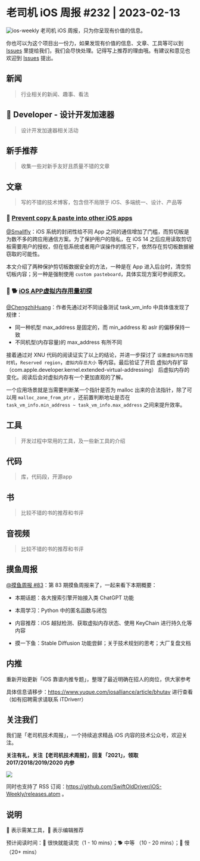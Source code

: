 # 老司机 iOS 周报 #232 | 2023-02-13

![ios-weekly](https://github.com/SwiftOldDriver/iOS-Weekly/blob/master/assets/ios-weekly.png?raw=true)
老司机 iOS 周报，只为你呈现有价值的信息。

你也可以为这个项目出一份力，如果发现有价值的信息、文章、工具等可以到 [Issues](https://github.com/SwiftOldDriver/iOS-Weekly/issues) 里提给我们，我们会尽快处理。记得写上推荐的理由哦。有建议和意见也欢迎到 [Issues](https://github.com/SwiftOldDriver/iOS-Weekly/issues) 提出。

## 新闻

> 行业相关的新闻、趣事、看法

##  Developer - 设计开发加速器

> 设计开发加速器相关活动

## 新手推荐

> 收集一些对新手友好且质量不错的文章

## 文章

> 写的不错的技术博客，包含但不局限于 iOS、多端统一、设计、产品等

### 🐎 [Prevent copy & paste into other iOS apps](https://blog.eidinger.info/prevent-copy-paste-into-other-ios-apps)

[@Smallfly](https://github.com/iostalks)：iOS 系统的封闭性给不同 App 之间的通信增加了门槛，而剪切板是为数不多的跨应用通信方案。为了保护用户的隐私，在 iOS 14 之后应用读取剪切板需要用户的授权，但在低系统或者用户误操作的情况下，依然存在剪切板数据被窃取的可能性。

本文介绍了两种保护剪切板数据安全的方法，一种是在 App 进入后台时，清空剪切板内容；另一种是强制使用 `custom pasteboard`，具体实现方案可参阅原文。

### 🌟 🐕 [iOS APP虚拟内存用量初探](https://juejin.cn/post/7196931784328626234)

[@ChengzhiHuang](https://github.com/ChengzhiHuang)：作者先通过对不同设备测试 task_vm_info 中具体值发现了规律：

- 同一种机型 max_address 是固定的，而 min_address 和 aslr 的偏移保持一致
- 不同机型(内存容量)的 max_address 有所不同

接着通过对 XNU 代码的阅读证实了以上的结论，并进一步探讨了 ``设置虚拟内存范围时机``，``Reserved region``，``虚拟内存总大小`` 等内容。最后验证了开启 虚拟内存扩容（com.apple.developer.kernel.extended-virtual-addressing） 后虚拟内存的变化。阅读后会对虚拟内存有一个更加直观的了解。

一个应用场景就是当需要判断某一个指针是否为 malloc 出来的合法指针，除了可以用 ``malloc_zone_from_ptr`` ，还前置判断地址是否在 ``task_vm_info.min_address ~ task_vm_info.max_address`` 之间来提升效率。

## 工具

> 开发过程中常用的工具，及一些新工具的介绍

## 代码

> 库，代码段，开源app

## 书

> 比较不错的书的推荐和书评

## 音视频

> 比较不错的书的推荐和书评

## 摸鱼周报

[@摸鱼周报 #83](https://mp.weixin.qq.com/s/Ty95hGBIevHaJQ5TU774aQ)：第 83 期摸鱼周报来了，一起来看下本期概要：

* 本期话题：各大搜索引擎开始接入类 ChatGPT 功能

* 本周学习：Python 中的匿名函数与闭包

* 内容推荐：iOS 越狱检测、获取虚拟内存状态、使用 KeyChain 进行持久化等内容

* 摸一下鱼：Stable Diffusion 功能尝鲜；关于技术规划的思考；大厂复盘文档

## 内推

重新开始更新「iOS 靠谱内推专题」，整理了最近明确在招人的岗位，供大家参考

具体信息请移步：https://www.yuque.com/iosalliance/article/bhutav 进行查看（如有招聘需求请联系 iTDriverr）

## 关注我们

我们是「老司机技术周报」，一个持续追求精品 iOS 内容的技术公众号，欢迎关注。

**关注有礼，关注【老司机技术周报】，回复「2021」，领取 2017/2018/2019/2020 内参**

![](https://github.com/SwiftOldDriver/iOS-Weekly/blob/master/assets/qrcode_for_wechat.jpg?raw=true)

同时也支持了 RSS 订阅：https://github.com/SwiftOldDriver/iOS-Weekly/releases.atom 。

## 说明

🚧 表示需某工具，🌟 表示编辑推荐

预计阅读时间：🐎 很快就能读完（1 - 10 mins）；🐕 中等 （10 - 20 mins）；🐢 慢（20+ mins）
